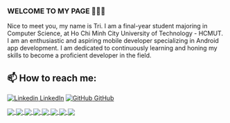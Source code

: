 ### WELCOME TO MY PAGE 👋👋👋
Nice to meet you, my name is Tri. I am a final-year student majoring in Computer Science, at Ho Chi Minh City University of Technology - HCMUT. I am an enthusiastic and aspiring mobile developer specializing in Android app development. I am dedicated to continuously learning and honing my skills to become a proficient developer in the field.<br>

## 📫 How to reach me: 

[![Linkedin](https://i.stack.imgur.com/gVE0j.png) LinkedIn](https://www.linkedin.com/in/hoductri/)      [![GitHub](https://i.stack.imgur.com/tskMh.png) GitHub](https://github.com/hoductrihcmut123/)


<a href="https://github.com/hoductrihcmut123/zvoice-recorder/">
  <!-- Change the `github-readme-stats.anuraghazra1.vercel.app` to `github-readme-stats.vercel.app`  -->
  <img align="center" src="https://github-readme-stats.anuraghazra1.vercel.app/api/pin/?username=hoductrihcmut123&repo=zvoice-recorder&theme=radical" />
</a>    
<a href="https://github.com/hoductrihcmut123/Training-app/">
  <!-- Change the `github-readme-stats.anuraghazra1.vercel.app` to `github-readme-stats.vercel.app`  -->
  <img align="center" src="https://github-readme-stats.anuraghazra1.vercel.app/api/pin/?username=hoductrihcmut123&repo=Training-app&theme=merko" />
</a>

<a href="https://github.com/hoductrihcmut123/Dictionary-app/">
  <!-- Change the `github-readme-stats.anuraghazra1.vercel.app` to `github-readme-stats.vercel.app`  -->
  <img align="center" src="https://github-readme-stats.anuraghazra1.vercel.app/api/pin/?username=hoductrihcmut123&repo=Dictionary-app&theme=gruvbox" />
</a>    
<a href="https://github.com/hoductrihcmut123/Cryptocurrency-app/">
  <!-- Change the `github-readme-stats.anuraghazra1.vercel.app` to `github-readme-stats.vercel.app`  -->
  <img align="center" src="https://github-readme-stats.anuraghazra1.vercel.app/api/pin/?username=hoductrihcmut123&repo=Cryptocurrency-app&theme=dark" />
</a>

<a href="https://github.com/hoductrihcmut123/Meditation-UI/">
  <!-- Change the `github-readme-stats.anuraghazra1.vercel.app` to `github-readme-stats.vercel.app`  -->
  <img align="center" src="https://github-readme-stats.anuraghazra1.vercel.app/api/pin/?username=hoductrihcmut123&repo=Meditation-UI&theme=onedark" />
</a>    
<a href="https://github.com/hoductrihcmut123/Calculator-app/">
  <!-- Change the `github-readme-stats.anuraghazra1.vercel.app` to `github-readme-stats.vercel.app`  -->
  <img align="center" src="https://github-readme-stats.anuraghazra1.vercel.app/api/pin/?username=hoductrihcmut123&repo=Calculator-app&theme=cobalt" />
</a>

<a href="https://github.com/hoductrihcmut123/Todo-app/">
  <!-- Change the `github-readme-stats.anuraghazra1.vercel.app` to `github-readme-stats.vercel.app`  -->
  <img align="center" src="https://github-readme-stats.anuraghazra1.vercel.app/api/pin/?username=hoductrihcmut123&repo=Todo-app&theme=synthwave" />
</a>    
<a href="https://github.com/hoductrihcmut123/Mobile_assignment_UI/">
  <!-- Change the `github-readme-stats.anuraghazra1.vercel.app` to `github-readme-stats.vercel.app`  -->
  <img align="center" src="https://github-readme-stats.anuraghazra1.vercel.app/api/pin/?username=hoductrihcmut123&repo=Mobile_assignment_UI&theme=highcontrast" />
</a>

